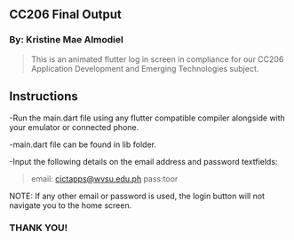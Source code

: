 ## CC206 Final Output

### By: Kristine Mae Almodiel

> This is an animated flutter log in screen in compliance for our CC206 Application Development and Emerging Technologies subject. 

## Instructions
-Run the main.dart file using any flutter compatible compiler alongside with your emulator or connected phone.

-main.dart file can be found in lib folder.

-Input the following details on the email address and password textfields:

 > email: cictapps@wvsu.edu.ph 
 > pass:toor

NOTE:
If any other email or password is used, the login button will not navigate you to the home screen.


### THANK YOU!
